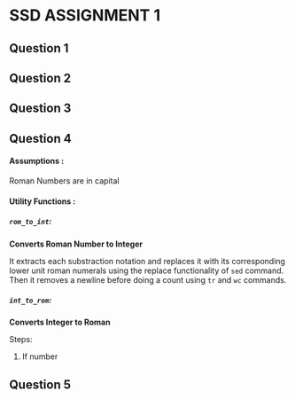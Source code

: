 # SSD ASSIGNMENT 1
## Question 1

## Question 2

## Question 3

## Question 4
#### Assumptions :
Roman Numbers are in capital
#### Utility Functions :
##### `rom_to_int`:
__Converts Roman Number to Integer__

It extracts each substraction notation and replaces it with its corresponding lower unit roman numerals using the replace functionality of `sed` command.
Then it removes a newline before doing a count using `tr` and `wc` commands.
##### `int_to_rom`:
__Converts Integer to Roman__

Steps:
1. If number 
## Question 5